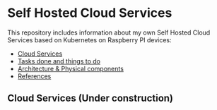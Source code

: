 # Self Hosted Cloud Services

This repository includes information about my own Self Hosted Cloud Services based on Kubernetes on Raspberry PI devices:
* [Cloud Services](README.md)
* [Tasks done and things to do](ToDo.md)
* [Architecture & Physical components](/architecture.md)
* [References](/references.md)

## Cloud Services (Under construction)

